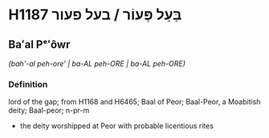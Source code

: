 # H1187 בַּעַל פְּעוֹר / בעל פעור

## Baʻal Pᵉʻôwr

_(bah'-al peh-ore' | ba-AL peh-ORE | ba-AL peh-ORE)_

### Definition

lord of the gap; from H1168 and H6465; Baal of Peor; Baal-Peor, a Moabitish deity; Baal-peor; n-pr-m

- the deity worshipped at Peor with probable licentious rites
